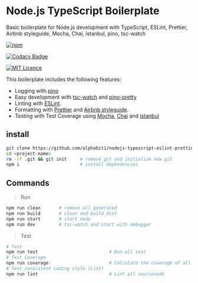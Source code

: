 # Node.js TypeScript Boilerplate

Basic boilerplate for Node.js development with TypeScript, ESLint, Prettier, Airbnb styleguide, Mocha, Chai, istanbul, pino, tsc-watch

[<img alt="npm" src="https://img.shields.io/david/alphabit1/nodejs-typescript-eslint-prettier-airbnb-mocha-chai-istanbul-boilerplate.svg?style=flat-square">](https://david-dm.org/alphabit1/nodejs-typescript-eslint-prettier-airbnb-mocha-chai-istanbul-boilerplate)

[![Codacy Badge](https://app.codacy.com/project/badge/Grade/a43ae59fef3a4d0789c9eaf26648e976)](https://www.codacy.com/manual/alphabit1/nodejs-typescript-eslint-prettier-airbnb-mocha-chai-istanbul-boilerplate?utm_source=github.com&amp;utm_medium=referral&amp;utm_content=alphabit1/nodejs-typescript-eslint-prettier-airbnb-mocha-chai-istanbul-boilerplate&amp;utm_campaign=Badge_Grade)

[<img alt="MIT Licence" src="https://badges.frapsoft.com/os/mit/mit.svg?v=103">](https://opensource.org/licenses/mit-license.php)

This boilerplate includes the following features:

-   Logging with [pino](https://github.com/pinojs/pino)
-   Easy development with [tsc-watch](https://github.com/gilamran/tsc-watch#readme) and [pino-pretty](https://github.com/pinojs/pino-pretty)
-   Linting with [ESLint](https://eslint.org/).
-   Formatting with [Prettier](https://prettier.io/) and [Airbnb styleguide](https://github.com/airbnb/javascript).
-   Testing with Test Coverage using [Mocha](https://mochajs.org/), [Chai](https://www.chaijs.com/) and [istanbul](https://istanbul.js.org/)

## install

```zsh
git clone https://github.com/alphabit1/nodejs-typescript-eslint-prettier-airbnb-mocha-chai-istanbul-boilerplate <project-name>
cd <project-name>
rm -rf .git && git init     # remove git and initialize new git
npm i                       # install dependencies
```

## Commands

> Run

```zsh
npm run clean       # remove all generated
npm run build       # clean and build dist
npm run start       # start node
npm run dev         # tsc-watch and start with debugger
```

> Test

```zsh
# Test
npm run test                           # Run all test
# Test Coverage
npm run coverage                       # Calculate the coverage of all
# Test consistent coding style (Lint)
npm run lint                           # Lint all sourcecode
```

